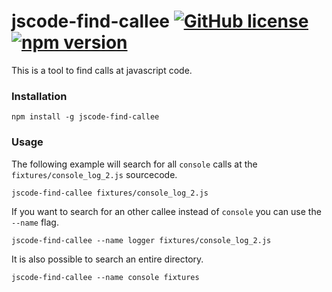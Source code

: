 # jscode-find-callee [![GitHub license](https://img.shields.io/badge/license-MIT-blue.svg)](https://github.com/paulvollmer/jscode-find-callee/blob/master/LICENSE) [![npm version](https://img.shields.io/npm/v/jscode-find-callee.svg?style=flat)](https://www.npmjs.com/package/jscode-find-callee)

This is a tool to find calls at javascript code.

### Installation

```
npm install -g jscode-find-callee
```

### Usage
The following example will search for all `console` calls at the `fixtures/console_log_2.js` sourcecode.
```
jscode-find-callee fixtures/console_log_2.js
```

If you want to search for an other callee instead of `console` you can use the `--name` flag.
```
jscode-find-callee --name logger fixtures/console_log_2.js
```

It is also possible to search an entire directory.
```
jscode-find-callee --name console fixtures
```
